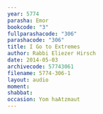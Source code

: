 ```yaml
---
year: 5774
parasha: Emor
bookcode: "3"
fullparashacode: "306"
parashacode: "306"
title: I Go to Extremes 
author: Rabbi Eliezer Hirsch
date: 2014-05-03
archivecode: 57743061
filename: 5774-306-1
layout: audio
moment: 
shabbat: 
occasion: Yom haAtzmaut
---
```

